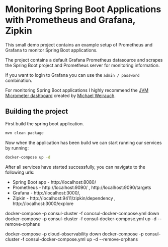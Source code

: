 # Monitoring Spring Boot Applications with Prometheus and Grafana, Zipkin

This small demo project contains an example setup of Prometheus and Grafana to monitor Spring Boot applications.

The project contains a default Grafana Prometheus datasource and scrapes the Spring Boot project and Prometheus server 
for monitoring information.

If you want to login to Grafana you can use the `admin / password` combination.

For monitoring Spring Boot applications I highly recommend the [JVM Micrometer dashboard](https://grafana.com/dashboards/4701) created by [Michael Weirauch](https://twitter.com/emwexx).

## Building the project

First build the spring boot application.

```bash
mvn clean package
```

Now when the application has been build we can start running our services by running:

```bash
docker-compose up -d
```

After all services have started successfully, you can navigate to the following urls:

- Spring Boot app - http://localhost:8080/
- Prometheus      - http://localhost:9090/ , http://localhost:9090/targets 
- Grafana         - http://localhost:3000/, 
- Zipkin		  - http://localhost:9411/zipkin/dependency , http://localhost:3000/explore 



 docker-compose -p consul-cluster  -f concsul-docker-compose.yml down
 docker-compose -p consul-cluster  -f consul-docker-compose.yml up -d --remove-orphans



docker-compose -p cloud-observability down
docker-compose -p consul-cluster  -f consul-docker-compose.yml up -d --remove-orphans


